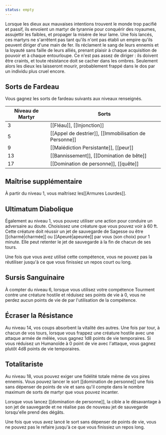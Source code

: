 ```yaml
---
status: empty
---
```


Lorsque les dieux aux mauvaises intentions trouvent le monde trop pacifié et passif, ils envoient un martyr de tyrannie pour conquérir des royaumes, assujettir les faibles, et propager la misère de leur lame. Une fois lancés, ces martyrs ne s'arrêtent pas tant qu'ils n'ont pas établi un empire qu'ils peuvent diriger d'une main de fer. Ils réclament le sang de leurs ennemis et la loyauté sans faille de leurs alliés, prenant plaisir à chaque acquisition de pouvoir et à chaque entourloupe. Ce n'est pas assez de diriger : ils doivent être craints, et toute résistance doit se cacher dans les ombres. Seulement alors les dieux les laisseront mourir, probablement frappé dans le dos par un individu plus cruel encore.

## Sorts de Fardeau

Vous gagnez les sorts de fardeau suivants aux niveaux renseignés. 

| Niveau de Martyr | Sorts                                                 |
| ---------------- | ----------------------------------------------------- |
| 3                | [[Fléau]], [[Injonction]]                             |
| 5                | [[Appel de destrier]], [[Immobilisation de Personne]] |
| 9                | [[Malédiction Persistante]], [[peur]]                 |
| 13               | [[Bannissement]], [[Domination de bête]]              |
| 17               | [[Domination de personne]], [[quête]]                 |

## Maîtrise supplémentaire

À partir du niveau 1, vous maîtrisez les[[Armures Lourdes]].

## Ultimatum Diabolique

Également au niveau 1, vous pouvez utiliser une action pour conduire un adversaire au doute. Choisissez une créature que vous pouvez voir à 60 ft. Cette créature doit réussir un jet de sauvegarde de Sagesse ou être [[charmé|charmée]] ou [[Apeuré|apeurée]] par vous (son choix) pour 1 minute. Elle peut retenter le jet de sauvegarde à la fin de chacun de ses tours.

Une fois que vous avez utilisé cette compétence, vous ne pouvez pas la réutiliser jusqu'à ce que vous finissiez un repos court ou long.

## Sursis Sanguinaire

À compter du niveau 6, lorsque vous utilisez votre compétence Tourment contre une créature hostile et réduisez ses points de vie à 0, vous ne perdez aucun points de vie de par l'utilisation de la compétence.

## Écraser la Résistance

Au niveau 14, vos coups absorbent la vitalité des autres. Une fois par tour, à chacun de vos tours, lorsque vous frappez une créature hostile avec une attaque armée de mêlée, vous gagnez 1d8 points de vie temporaires. Si vous réduisez un Humanoïde à 0 point de vie avec l'attaque, vous gagnez plutôt 4d8 points de vie temporaires.

## Totalitariste

Au niveau 18, vous pouvez exiger une fidélité totale même de vos pires ennemis. Vous pouvez lancer le sort [[domination de personne]] une fois sans dépenser de points de vie et sans qu'il compte dans le nombre maximum de sorts de martyr que vous pouvez incanter. 

Lorsque vous lancez [[domination de personne]], la cible a le désavantage à son jet de sauvegarde et ne réalise pas de nouveau jet de sauvegarde lorsqu'elle prend des dégâts.

Une fois que vous avez lancé le sort sans dépenser de points de vie, vous ne pouvez pas le refaire jusqu'à ce que vous finissiez un repos long.